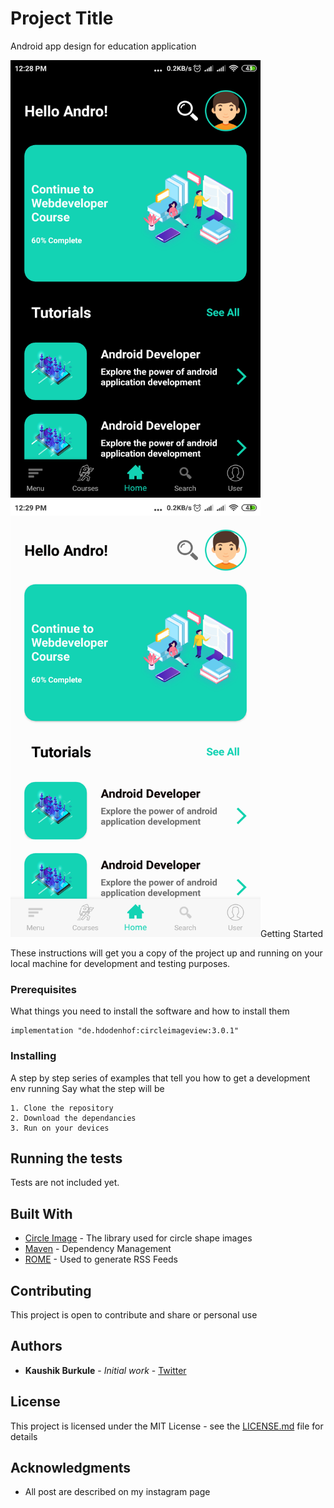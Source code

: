 # Project Title

Android app design for education application

<div align="start">
    <img src="https://github.com/kaushikburkule/EducationAppDesign/blob/master/screenshot/blck-scr.png" width="400px" height="700px></img> 
</div>

<div align="center">
    <img src="https://github.com/kaushikburkule/EducationAppDesign/blob/master/screenshot/white-scr.png" width="400px" height="700px></img> 
</div>

<br>

## Getting Started

These instructions will get you a copy of the project up and running on your local machine for development and testing purposes.

### Prerequisites

What things you need to install the software and how to install them

```
implementation "de.hdodenhof:circleimageview:3.0.1"
```

### Installing

A step by step series of examples that tell you how to get a development env running
Say what the step will be

```
1. Clone the repository
2. Download the dependancies
3. Run on your devices
```

## Running the tests

Tests are not included yet.

## Built With

* [Circle Image](https://github.com/hdodenhof/CircleImageView) - The library used for circle shape images
* [Maven](https://maven.apache.org/) - Dependency Management
* [ROME](https://rometools.github.io/rome/) - Used to generate RSS Feeds

## Contributing

This project is open to contribute and share or personal use 

## Authors

* **Kaushik Burkule** - *Initial work* - [Twitter](https://twitter.com/KaushikBurkule)

## License

This project is licensed under the MIT License - see the [LICENSE.md](LICENSE.md) file for details

## Acknowledgments

* All post are described on my instagram page
